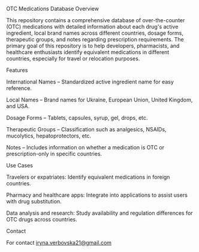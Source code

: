 OTC Medications Database
Overview

This repository contains a comprehensive database of over-the-counter (OTC) medications with detailed information about each drug's active ingredient, local brand names across different countries, dosage forms, therapeutic groups, and notes regarding prescription requirements. The primary goal of this repository is to help developers, pharmacists, and healthcare enthusiasts identify equivalent medications in different countries, especially for travel or relocation purposes.

Features

International Names – Standardized active ingredient name for easy reference.

Local Names – Brand names for Ukraine, European Union, United Kingdom, and USA.

Dosage Forms – Tablets, capsules, syrup, gel, drops, etc.

Therapeutic Groups – Classification such as analgesics, NSAIDs, mucolytics, hepatoprotectors, etc.

Notes – Includes information on whether a medication is OTC or prescription-only in specific countries.

Use Cases

Travelers or expatriates: Identify equivalent medications in foreign countries.

Pharmacy and healthcare apps: Integrate into applications to assist users with drug substitution.

Data analysis and research: Study availability and regulation differences for OTC drugs across countries.

Contact

For contact iryna.verbovska21@gmail.com
